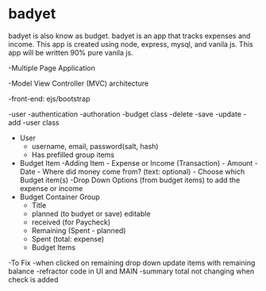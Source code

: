 # badyet
badyet is also know as budget. badyet is an app that tracks expenses and income.
This app is created using node, express, mysql, and vanila js. This app will be written
90% pure vanila js.

-Multiple Page Application

-Model View Controller (MVC) architecture

-front-end: ejs/bootstrap

-user
    -authentication
    -authoration
-budget class
    -delete
    -save
    -update
    -add
-user class

- User 
    - username, email, password(salt, hash)
    - Has prefilled group items
- Budget Item
    -Adding Item
        - Expense or Income (Transaction) 
        - Amount
        - Date
        - Where did money come from? (text: optional)
        - Choose which Budget item(s) 
            -Drop Down Options (from budget items) to add the expense or income
- Budget Container Group 
    - Title <Food>
    - planned (to budyet or save) editable
    - received (for Paycheck)
    - Remaining (Spent - planned)
    - Spent (total: expense)
    - Budget Items 

-To Fix
    -when clicked on remaining drop down update items with remaining balance
    -refractor code in UI and MAIN
    -summary total not changing when check is added         